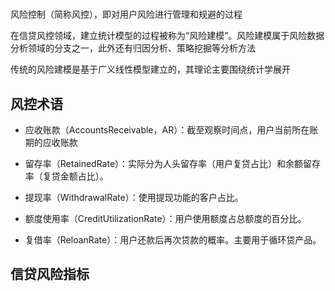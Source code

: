 # 

风险控制（简称风控），即对用户风险进行管理和规避的过程

在信贷风控领域，建立统计模型的过程被称为“风险建模”。风险建模属于风险数据分析领域的分支之一，此外还有归因分析、策略挖掘等分析方法

传统的风险建模是基于广义线性模型建立的，其理论主要围绕统计学展开


## 风控术语
- 应收账款（AccountsReceivable，AR）：截至观察时间点，用户当前所在账期的应收账款

- 留存率（RetainedRate）：实际分为人头留存率（用户复贷占比）和余额留存率（复贷金额占比）。
- 提现率（WithdrawalRate）：使用提现功能的客户占比。
- 额度使用率（CreditUtilizationRate）：用户使用额度占总额度的百分比。
- 复借率（ReloanRate）：用户还款后再次贷款的概率。主要用于循环贷产品。

## 信贷风险指标
